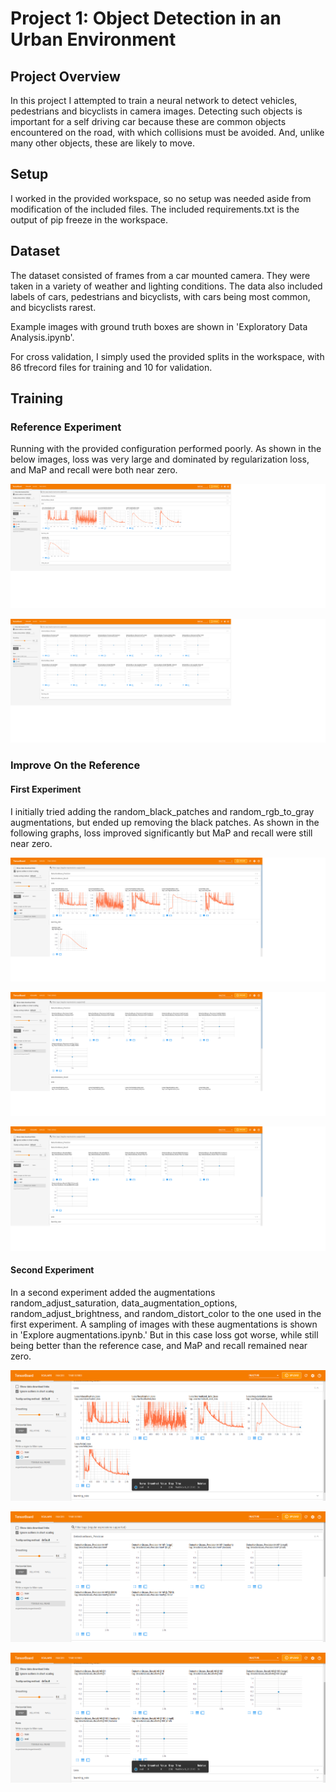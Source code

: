 # Project 1: Object Detection in an Urban Environment

## Project Overview

In this project I attempted to train a neural network to detect vehicles, pedestrians and bicyclists in camera images. Detecting such objects is important for a self driving car because these are common objects encountered on the road, with which collisions must be avoided. And, unlike many other objects, these are likely to move.

## Setup

I worked in the provided workspace, so no setup was needed aside from modification of the included files. The included requirements.txt is the output of pip freeze in the workspace. 

## Dataset

The dataset consisted of frames from a car mounted camera. They were taken in a variety of weather and lighting conditions. The data also included labels of cars, pedestrians and bicyclists, with cars being most common, and bicyclists rarest. 

Example images with ground truth boxes are shown in 'Exploratory Data Analysis.ipynb'.

For cross validation, I simply used the provided splits in the workspace, with 86 tfrecord files for training and 10 for validation.

## Training 

### Reference Experiment

Running with the provided configuration performed poorly. As shown in the below images, loss was very large and dominated by regularization loss, and MaP and recall were both near zero.

![reference loss](experiments/reference/loss.png)

![reference precision and recall](experiments/reference/precision_recall.png)

### Improve On the Reference

#### First Experiment

I initially tried adding the random_black_patches and random_rgb_to_gray augmentations, but ended up removing the black patches. As shown in the following graphs, loss improved significantly but MaP and recall were still near zero.

![experiment1 loss](experiments/experiment1/loss.png)

![experiment1 precision](experiments/experiment1/precision.png)

![experiment1 recall](experiments/experiment1/recall.png)

#### Second Experiment
In a second experiment added the augmentations random_adjust_saturation, data_augmentation_options, random_adjust_brightness, and random_distort_color to the one used in the first experiment. A sampling of images with these augmentations is shown in 'Explore augmentations.ipynb.' But in this case loss got worse, while still being better than the reference case, and MaP and recall remained near zero. 

![experiment2 loss](experiments/experiment2/loss.png)

![experiment2 precision](experiments/experiment2/precision.png)

![experiment2 recall](experiments/experiment2/recall.png)
